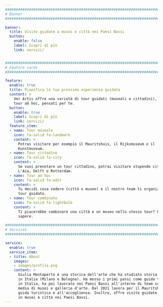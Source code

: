 ```yaml
---
################################################################################
# Banner
################################################################################

banner:
  title: Visite guidate a musei e città nei Paesi Bassi
  button:
    enable: false
    label: Scopri di più
    link: servizi/


################################################################################
# Feature cards
################################################################################

feature:
  enable: true
  title: Pianifica la tua prossima esperienza guidata
  content: >
    Ver Artis offre una varietà di tour guidati (museali e cittadini), così come
    tour ad hoc, pensati per te.
  button:
    enable: true
    label: Scopri di più
    link: servizi/
  feature_item:
  - name: Tour museale
    icon: fa-solid fa-landmark
    content: >
      Potrai visitare per esempio il Mauritshuis, il Rijksmuseum o il
      Kunstmuseum.
  - name: Tour cittadino
    icon: fa-solid fa-city
    content: >
      Se vuoi prenotare un tour cittadino, potrai visitare stupende città come
      L'Aia, Delft o Rotterdam.
  - name: Tour ad hoc
    icon: fa-solid fa-edit
    content: >
      Tu decidi cosa vedere (città o museo) e il nostro team ti organizzerà un
      tour guidato.
  - name: Tour combinato
    icon: fa-solid fa-lightbulb
    content: >
      Ti piacerebbe combinare una città e un museo nello stesso tour? Faccelo
      sapere.
      
################################################################################
# Services
################################################################################

service:
  enable: true
  service_item:
  - title: About
    images:
    - images/profile.png
    content: >
      Giulia Montaperto è una storica dell'arte che ha studiato storia dell'arte
      in Italia (Milano e Bologna). Ha mosso i primi passi come guida turistica
      in Italia, ha poi lavorato nei Paesi Bassi all'interno di team social
      media di musei e gallerie d'arte. Dal 2021 lavora per il Mauritshuis come
      guida turistica e all'accoglienza. Inoltre, offre visite guidate private
      in musei e città nei Paesi Bassi.
---
```


